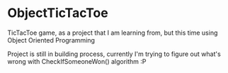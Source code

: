 # ObjectTicTacToe
TicTacToe game, as a project that I am learning from, but this time using Object Oriented Programming

Project is still in building process, currently I'm trying to figure out what's wrong with CheckIfSomeoneWon() algorithm :P

